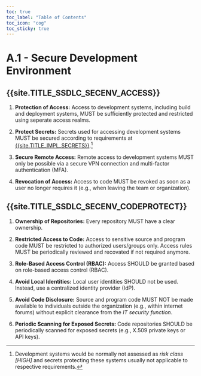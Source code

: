 ```yaml
---
toc: true
toc_label: "Table of Contents"
toc_icon: "cog"
toc_sticky: true
---
```

# A.1 - Secure Development Environment

## {{site.TITLE_SSDLC_SECENV_ACCESS}}

1. **Protection of Access:** Access to development systems, including build and deployment systems, MUST be sufficiently protected and restricted using seperate access realms.

2. **Protect Secrets:** Secrets used for accessing development systems MUST be secured according to requirements at [{{site.TITLE_IMPL_SECRETS}}]({{site.URL_IMPL_SECRETS}}).[^1]

3. **Secure Remote Access:** Remote access to development systems MUST only be possible via a secure VPN connection and multi-factor authentication (MFA).

4. **Revocation of Access:** Access to code MUST be revoked as soon as a user no longer requires it (e.g., when leaving the team or organization).

## {{site.TITLE_SSDLC_SECENV_CODEPROTECT}}

1. **Ownership of Repositories:** Every repository MUST have a clear ownership.

2. **Restricted Access to Code:** Access to sensitive source and program code MUST be restricted to authorized users/groups only. Access rules MUST be periodically reviewed and recovated if not required anymore. 

3. **Role-Based Access Control (RBAC):** Access SHOULD be granted based on role-based access control (RBAC).

4. **Avoid Local Identities:** Local user identities SHOULD not be used. Instead, use a centralized identity provider (IdP).

5. **Avoid Code Disclosure:** Source and program code MUST NOT be made available to individuals outside the organization (e.g., within internet forums) without explicit clearance from the *IT security function*.

6. **Periodic Scanning for Exposed Secrets:** Code repositories SHOULD be periodically scanned for exposed secrets (e.g., X.509 private keys or API keys).

[^1]: Development systems would be normally not assessed as *risk class [HIGH]* and secrets protecting these systems usually not applicable to respective requirements.
